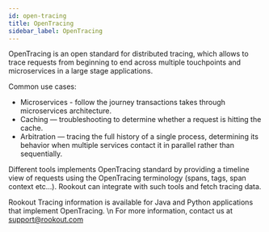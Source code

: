 ```yaml
---
id: open-tracing
title: OpenTracing
sidebar_label: OpenTracing
---
```


OpenTracing is an open standard for distributed tracing, which allows to trace requests from beginning to end across multiple touchpoints and microservices
in a large stage applications.  

Common use cases:
* Microservices - follow the journey transactions takes through microservices architecture.
* Caching — troubleshooting to determine whether a request is hitting the cache. 
* Arbitration — tracing the full history of a single process,
determining its behavior when multiple services contact it in parallel rather than sequentially.

Different tools implements OpenTracing standard by providing a timeline view of requests using the OpenTracing terminology (spans, tags, span context etc...).
Rookout can integrate with such tools and fetch tracing data. 


Rookout Tracing information is available for Java and Python applications that implement OpenTracing. \n
For more information, contact us at support@rookout.com